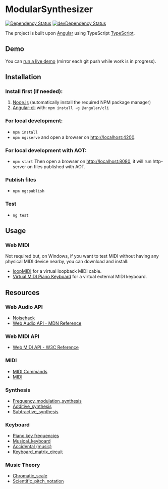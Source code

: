 # ModularSynthesizer

<!-- Badges section here. -->
[![Dependency Status](https://david-dm.org/tekool/modular-synthesizer/status.svg)](https://david-dm.org/tekool/modular-synthesizer)
[![devDependency Status](https://david-dm.org/tekool/modular-synthesizer/dev-status.svg)](https://david-dm.org/tekool/modular-synthesizer?type=dev)

The project is built upon [Angular](https://angular.io/) using TypeScript [TypeScript](https://www.typescriptlang.org/).

## Demo

You can [run a live demo](https://tekool.net/blogfiles/modular-synthesizer/) (mirror each git push while work is in progress). 

## Installation

### Install first (if needed):
1. [Node.js](https://nodejs.org/en/) (automatically install the required NPM package manager)
1. [Angular-cli](https://cli.angular.io/) with: `npm install -g @angular/cli`

### For local development:
- `npm install`
- `npm ng:serve` and open a browser on [http://localhost:4200]().

### For local development with AOT:
- `npm start` Then open a browser on [http://localhost:8080](), it will run http-server on files published with AOT.

### Publish files
- `npm ng:publish`

### Test
- `ng test`

## Usage

### Web MIDI

Not required but, on Windows, if you want to test MIDI without having any physical MIDI device nearby, you can download and install:

- [loopMIDI](http://www.tobias-erichsen.de/software/loopmidi.html) for a virtual loopback MIDI cable.
- [Virtual MIDI Piano Keyboard](http://vmpk.sourceforge.net/) for a virtual external MIDI keyboard.

## Resources

### Web Audio API

- [Noisehack](https://noisehack.com/)
- [Web Audio API - MDN Reference](https://developer.mozilla.org/en-US/docs/Web/API/Web_Audio_API)

### Web MIDI API

- [Web MIDI API - W3C Reference](https://webaudio.github.io/web-midi-api/)

### MIDI

- [MIDI Commands](http://computermusicresource.com/MIDI.Commands.html)
- [MIDI](https://en.wikipedia.org/wiki/MIDI)

### Synthesis

- [Frequency_modulation_synthesis](https://en.wikipedia.org/wiki/Frequency_modulation_synthesis)
- [Additive_synthesis](https://en.wikipedia.org/wiki/Additive_synthesis)
- [Subtractive_synthesis](https://en.wikipedia.org/wiki/Subtractive_synthesis)

### Keyboard

- [Piano key frequencies](https://en.wikipedia.org/wiki/Piano_key_frequencies)
- [Musical_keyboard](https://en.wikipedia.org/wiki/Musical_keyboard)
- [Accidental (music)](https://en.wikipedia.org/wiki/Accidental_(music))
- [Keyboard_matrix_circuit](https://en.wikipedia.org/wiki/Keyboard_matrix_circuit)

### Music Theory

- [Chromatic_scale](https://en.wikipedia.org/wiki/Chromatic_scale)
- [Scientific_pitch_notation](https://en.wikipedia.org/wiki/Scientific_pitch_notation)